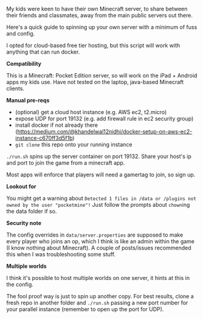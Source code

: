 My kids were keen to have their own Minecraft server, to share between their friends and classmates, away from the main 
public servers out there.

Here's a quick guide to spinning up your own server with a minimum of fuss and config.

I opted for cloud-based free tier hosting, but this script will work with anything that can run docker.

**Compatibility**

This is a Minecraft: Pocket Edition server, so will work on the iPad + Android apps my kids use.
Have not tested on the laptop, java-based Minecraft clients.

**Manual pre-reqs**

- (optional) get a cloud host instance (e.g. AWS ec2, t2.micro)
- expose UDP for port 19132 (e.g. add firewall rule in ec2 security group)
- install docker if not already there (https://medium.com/@khandelwal12nidhi/docker-setup-on-aws-ec2-instance-c670ff3d5f1b)
- `git clone` this repo onto your running instance

`./run.sh` spins up the server container on port 19132.
Share your host's ip and port to join the game from a minecraft app.

Most apps will enforce that players will need a gamertag to join, so sign up. 

**Lookout for**

You might get a warning about `Detected 1 files in /data or /plugins not owned by the user "pocketmine"!`
Just follow the prompts about `chown`ing the data folder if so.

**Security note**

The config overrides in `data/server.properties` are supposed to make every player who joins an op, 
which I think is like an admin within the game (I know nothing about Minecraft).  A couple of posts/issues recommended this when I was
troubleshooting some stuff.

**Multiple worlds**

I think it's possible to host multiple worlds on one server, it hints at this in the config.

The fool proof way is just to spin up another copy.   For best results, clone a fresh repo in another folder and 
`./run.sh` passing a new port number for your parallel instance (remember to open up the port for UDP).  

